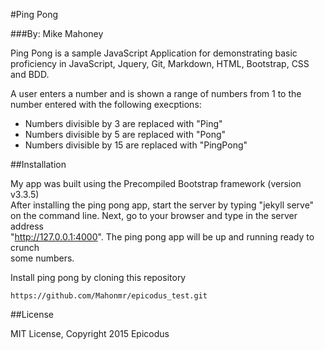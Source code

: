 #Ping Pong

###By: Mike Mahoney

Ping Pong is a sample JavaScript Application for demonstrating basic proficiency in JavaScript,
Jquery, Git, Markdown, HTML, Bootstrap, CSS and BDD.

A user enters a number and is shown a range of numbers from 1 to the number entered with the
following execptions:

* Numbers divisible by 3 are replaced with "Ping"
* Numbers divisible by 5 are replaced with "Pong"
* Numbers divisible by 15 are replaced with "PingPong"

##Installation

My app was built using the Precompiled Bootstrap framework (version v3.3.5)  
After installing the ping pong app, start the server by typing "jekyll serve"    
on the command line. Next, go to your browser and type in the server address    
"http://127.0.0.1:4000". The ping pong app will be up and running ready to crunch    
some numbers.

Install ping pong by cloning this repository
```
https://github.com/Mahonmr/epicodus_test.git
```

##License

MIT License, Copyright 2015 Epicodus
